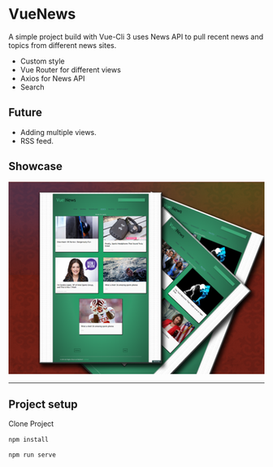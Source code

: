 # VueNews  

A simple project build with Vue-Cli 3 uses News API to pull recent news and topics from different news sites.
- Custom style  
- Vue Router for different views
- Axios for News API
- Search

## Future
- Adding multiple views.
- RSS feed.

## Showcase
![View](https://github.com/MAshrafM/VueNews/blob/master/show.png)  
  
---  
## Project setup
Clone Project
```
npm install
```
```
npm run serve
```

